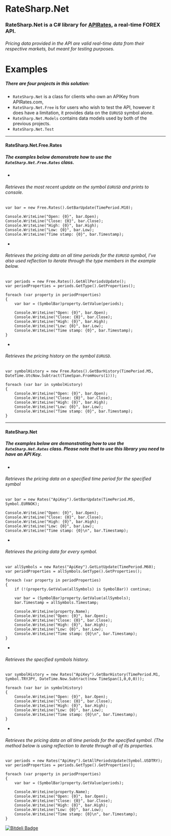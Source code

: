 RateSharp.Net
=============
### RateSharp.Net is a C# library for [APIRates](http://apirates.com), a real-time FOREX API.

###### Pricing data provided in the API are valid real-time data from their respective markets, but meant for testing purposes.

# Examples 

##### There are four projects in this solution:
-  `RateSharp.Net` is a class for clients who own an APIKey from APIRates.com,
-  `RateSharp.Net.Free` is for users who wish to test the API, however it does have a limitation, it provides data on the `EURUSD` symbol alone.
-  `RateSharp.Net.Models` contains data models used by both of the previous projects.
-  `RateSharp.Net.Test` 

---
#### RateSharp.Net.Free.Rates
##### The examples below demonstrate how to use the `RateSharp.Net.Free.Rates` class.

-
###### Retrieves the most recent update on the symbol `EURUSD` and prints to console.

    var bar = new Free.Rates().GetBarUpdate(TimePeriod.M10);
    
    Console.WriteLine("Open: {0}", bar.Open);
    Console.WriteLine("Close: {0}", bar.Close);
    Console.WriteLine("High: {0}", bar.High);
    Console.WriteLine("Low: {0}", bar.Low);
    Console.WriteLine("Time stamp: {0}", bar.Timestamp);

-
###### Retrieves the pricing data on all time periods for the `EURUSD` symbol, I've also used reflection to iterate through the type members in the example below.

    var periods = new Free.Rates().GetAllPeriodsUpdate();
    var periodProperties = periods.GetType().GetProperties();

    foreach (var property in periodProperties)
    {
        var bar = (SymbolBar)property.GetValue(periods);

        Console.WriteLine("Open: {0}", bar.Open);
        Console.WriteLine("Close: {0}", bar.Close);
        Console.WriteLine("High: {0}", bar.High);
        Console.WriteLine("Low: {0}", bar.Low);
        Console.WriteLine("Time stamp: {0}", bar.Timestamp);
    }

-

###### Retrieves the pricing history on the symbol `EURUSD`.

    var symbolHistory = new Free.Rates().GetBarHistory(TimePeriod.M5, DateTime.UtcNow.Subtract(TimeSpan.FromHours(1)));

    foreach (var bar in symbolHistory)
    {
        Console.WriteLine("Open: {0}", bar.Open);
        Console.WriteLine("Close: {0}", bar.Close);
        Console.WriteLine("High: {0}", bar.High);
        Console.WriteLine("Low: {0}", bar.Low);
        Console.WriteLine("Time stamp: {0}", bar.Timestamp);
    }

---
#### RateSharp.Net
##### The examples below are demonstrating how to use the `RateSharp.Net.Rates` class. Please note that to use this library you need to have an API Key.
    
-

###### Retrieves the pricing data on a specified time period for the specified symbol  

    
    var bar = new Rates("ApiKey").GetBarUpdate(TimePeriod.M5, Symbol.EURNOK);
    
    Console.WriteLine("Open: {0}", bar.Open);
    Console.WriteLine("Close: {0}", bar.Close);
    Console.WriteLine("High: {0}", bar.High);
    Console.WriteLine("Low: {0}", bar.Low);
    Console.WriteLine("Time stamp: {0}\n", bar.Timestamp);
    

-
  
###### Retrieves the pricing data for every symbol.

    var allSymbols = new Rates("ApiKey").GetLotUpdate(TimePeriod.M60);
    var periodProperties = allSymbols.GetType().GetProperties();

    foreach (var property in periodProperties)
    {
        if (!(property.GetValue(allSymbols) is SymbolBar)) continue;

        var bar = (SymbolBar)property.GetValue(allSymbols);
        bar.Timestamp = allSymbols.Timestamp;

        Console.WriteLine(property.Name);
        Console.WriteLine("Open: {0}", bar.Open);
        Console.WriteLine("Close: {0}", bar.Close);
        Console.WriteLine("High: {0}", bar.High);
        Console.WriteLine("Low: {0}", bar.Low);
        Console.WriteLine("Time stamp: {0}\n", bar.Timestamp);
    }


-

###### Retrieves the specified symbols history.
    
    var symbolHistory = new Rates("ApiKey").GetBarHistory(TimePeriod.M1, Symbol.TRYJPY, DateTime.Now.Subtract(new TimeSpan(1,0,0,0)));

    foreach (var bar in symbolHistory)
    {
        Console.WriteLine("Open: {0}", bar.Open);
        Console.WriteLine("Close: {0}", bar.Close);
        Console.WriteLine("High: {0}", bar.High);
        Console.WriteLine("Low: {0}", bar.Low);
        Console.WriteLine("Time stamp: {0}\n", bar.Timestamp);
    }
    
-

###### Retrieves the pricing data on all time periods for the specified symbol. (The method below is using reflection to iterate through all of its properties.

    var periods = new Rates("ApiKey").GetAllPeriodsUpdate(Symbol.USDTRY);
    var periodProperties = periods.GetType().GetProperties();

    foreach (var property in periodProperties)
    {
        var bar = (SymbolBar)property.GetValue(periods);
        
        Console.WriteLine(property.Name);
        Console.WriteLine("Open: {0}", bar.Open);
        Console.WriteLine("Close: {0}", bar.Close);
        Console.WriteLine("High: {0}", bar.High);
        Console.WriteLine("Low: {0}", bar.Low);
        Console.WriteLine("Time stamp: {0}\n", bar.Timestamp);
    }


[![Bitdeli Badge](https://d2weczhvl823v0.cloudfront.net/AydinAdn/ratesharp.net/trend.png)](https://bitdeli.com/free "Bitdeli Badge")

